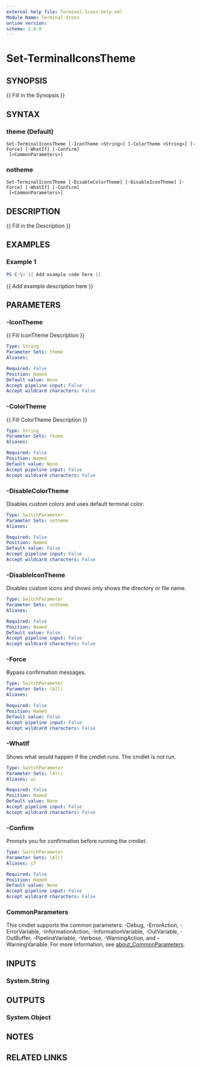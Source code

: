 ```yaml
---
external help file: Terminal-Icons-help.xml
Module Name: Terminal-Icons
online version:
schema: 2.0.0
---
```


# Set-TerminalIconsTheme

## SYNOPSIS
{{ Fill in the Synopsis }}

## SYNTAX

### theme (Default)
```
Set-TerminalIconsTheme [-IconTheme <String>] [-ColorTheme <String>] [-Force] [-WhatIf] [-Confirm]
 [<CommonParameters>]
```

### notheme
```
Set-TerminalIconsTheme [-DisableColorTheme] [-DisableIconTheme] [-Force] [-WhatIf] [-Confirm]
 [<CommonParameters>]
```

## DESCRIPTION
{{ Fill in the Description }}

## EXAMPLES

### Example 1
```powershell
PS C:\> {{ Add example code here }}
```

{{ Add example description here }}

## PARAMETERS

### -IconTheme
{{ Fill IconTheme Description }}

```yaml
Type: String
Parameter Sets: theme
Aliases:

Required: False
Position: Named
Default value: None
Accept pipeline input: False
Accept wildcard characters: False
```

### -ColorTheme
{{ Fill ColorTheme Description }}

```yaml
Type: String
Parameter Sets: theme
Aliases:

Required: False
Position: Named
Default value: None
Accept pipeline input: False
Accept wildcard characters: False
```

### -DisableColorTheme
Disables custom colors and uses default terminal color.

```yaml
Type: SwitchParameter
Parameter Sets: notheme
Aliases:

Required: False
Position: Named
Default value: False
Accept pipeline input: False
Accept wildcard characters: False
```

### -DisableIconTheme
Disables custom icons and shows only shows the directory or file name.

```yaml
Type: SwitchParameter
Parameter Sets: notheme
Aliases:

Required: False
Position: Named
Default value: False
Accept pipeline input: False
Accept wildcard characters: False
```

### -Force
Bypass confirmation messages.

```yaml
Type: SwitchParameter
Parameter Sets: (All)
Aliases:

Required: False
Position: Named
Default value: False
Accept pipeline input: False
Accept wildcard characters: False
```

### -WhatIf
Shows what would happen if the cmdlet runs. The cmdlet is not run.

```yaml
Type: SwitchParameter
Parameter Sets: (All)
Aliases: wi

Required: False
Position: Named
Default value: None
Accept pipeline input: False
Accept wildcard characters: False
```

### -Confirm
Prompts you for confirmation before running the cmdlet.

```yaml
Type: SwitchParameter
Parameter Sets: (All)
Aliases: cf

Required: False
Position: Named
Default value: None
Accept pipeline input: False
Accept wildcard characters: False
```

### CommonParameters
This cmdlet supports the common parameters: -Debug, -ErrorAction, -ErrorVariable, -InformationAction, -InformationVariable, -OutVariable, -OutBuffer, -PipelineVariable, -Verbose, -WarningAction, and -WarningVariable. For more information, see [about_CommonParameters](http://go.microsoft.com/fwlink/?LinkID=113216).

## INPUTS

### System.String

## OUTPUTS

### System.Object
## NOTES

## RELATED LINKS
